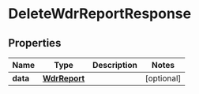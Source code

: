 

# DeleteWdrReportResponse


## Properties

Name | Type | Description | Notes
------------ | ------------- | ------------- | -------------
**data** | [**WdrReport**](WdrReport.md) |  |  [optional]



